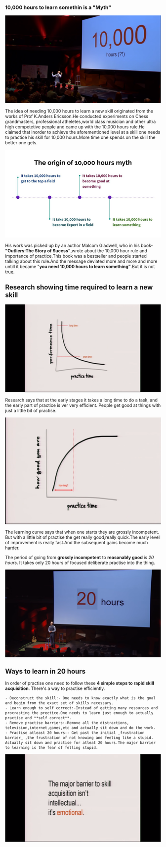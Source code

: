 ### 10,000 hours to learn somethin is a "Myth"

![i dont have 10,000 hours](images/20-hr-learning/I_dont_have_time.png)

The idea of needing 10,000 hours to learn a new skill originated from the works of Prof K.Anders Ericsson.He conducted experiments on Chess grandmasters, professional atheletes,world class musician and other ultra high competetive people and came up with the 10,000 hours rule.He claimed that inorder to achieve the aforementioned level at a skill one needs to practice his skill for 10,000 hours.More time one spends on the skill the better one gets.

![myth of 10,000 hours](images/20-hr-learning/10,000hrs_myth.jpg)

His work was picked up by an author Malcom Gladwell, who in his book-**"Outliers:The Story of Sucess"**,wrote about the 10,000 hour rule and importance of practice.This book was a bestseller and people started talking about this rule.And the message deviated more and more and more untill it became "**you need 10,000 hours to learn something"**.But it is not true.

## Research showing time required to learn a new skill
![research](images/20-hr-learning/graph1.png)

Research says that at the early stages it takes a long time to do a task, and the early part of practice is ver very efficient. People get good at things with just a little bit of practise.

![learning curve](images/20-hr-learning/graph2.png)

The learning curve says that when one starts they are grossly incompetent. But with a little bit of practise the get really good,really quick.The early level of improvement is really fast.And the subsequent gains become much harder.

The period of going from **grossly incompetent** to **reasonably good** is _20 hours_. It takes only 20 hours of focused deliberate practise into the thing.

![20 hours](images/20-hr-learning/20_hrs.png)


## Ways to learn in 20 hours

In order of practise one need to follow these **4 simple steps to rapid skill acquisition**. There's a way to practise efficiently.

	- Deconstruct the skill:- One needs to know exactly what is the goal and begin from the exact set of skills necessary.
	- Learn enough to self correct:-Instead of getting many resources and procrasting the prectice.One needs to learn just enough to actually practise and **self correct**.
	- Remove practise barriers:-Remove all the distractions, television,internet,games,etc and actually sit down and do the work.
	- Practise atleast 20 hours:- Get past the initial _frustration barrier_ ,the frustration of not knowing and feeling like a stupid. Actually sit down and practise for atleat 20 hours.The major barrier to learning is the fear of felling stupid.

![major barrier](images/20-hr-learning/barrier.png)
